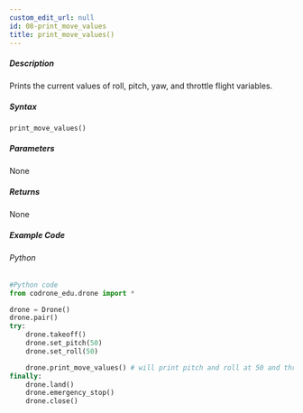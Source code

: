 ```yaml
---
custom_edit_url: null
id: 08-print_move_values
title: print_move_values()
---
```


##### Description

Prints the current values of roll, pitch, yaw, and throttle flight variables.

##### Syntax
```print_move_values()```

##### Parameters

None

##### Returns

None

##### Example Code
###### Python
```python
#Python code
from codrone_edu.drone import *

drone = Drone()
drone.pair()
try:
    drone.takeoff()
    drone.set_pitch(50)
    drone.set_roll(50)

    drone.print_move_values() # will print pitch and roll at 50 and throttle and yaw at 0
finally:
    drone.land()
    drone.emergency_stop()
    drone.close()
```